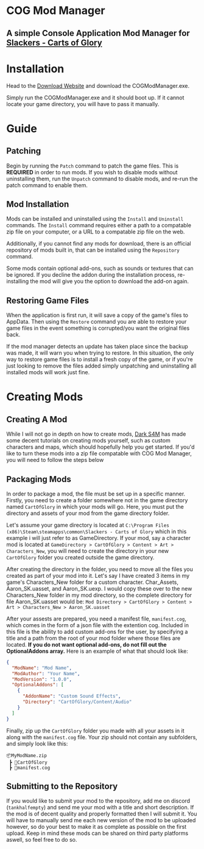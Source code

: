 # COG Mod Manager
## A simple Console Application Mod Manager for [Slackers - Carts of Glory](https://store.steampowered.com/app/2354000/Slackers__Carts_of_Glory/)

# Installation
Head to the [Download Website](https://cogmm.netlify.app/) and download the COGModManager.exe.

Simply run the COGModManager.exe and it should boot up. If it cannot locate your game directory, you will have to pass it manually.
 
# Guide
## Patching
Begin by running the `Patch` command to patch the game files. This is **REQUIRED** in order to run mods. If you wish to disable mods without uninstalling them, run the `Unpatch` command to disable mods, and re-run the patch command to enable them.
## Mod Installation
Mods can be installed and uninstalled using the `Install` and `Uninstall` commands. The `Install` command requires either a path to a compatable zip file on your computer, or a URL to a compatable zip file on the web. 

Additionally, if you cannot find any mods for download, there is an official repository of mods built in, that can be installed using the `Repository` command. 

Some mods contain optional add-ons, such as sounds or textures that can be ignored. If you decline the addon during the installation process, re-installing the mod will give you the option to download the add-on again.
## Restoring Game Files
When the application is first run, it will save a copy of the game's files to AppData. Then using the `Restore` command you are able to restore your game files in the event something is corrupted/you want the original files back.

If the mod manager detects an update has taken place since the backup was made, it will warn you when trying to restore. In this situation, the only way to restore game files is to install a fresh copy of the game, or if you're just looking to remove the files added simply unpatching and uninstalling all installed mods will work just fine.
# Creating Mods
## Creating A Mod
While I will not go in depth on how to create mods, [Dark S4M](https://www.youtube.com/@DRKS4M) has made some decent tutorials on creating mods yourself, such as custom characters and maps, which should hopefully help you get started. If you'd like to turn these mods into a zip file compatable with COG Mod Manager, you will need to follow the steps below
## Packaging Mods
In order to package a mod, the file must be set up in a specific manner. Firstly, you need to create a folder somewhere not in the game directory named `CartOfGlory` in which your mods will go. Here, you must put the directory and assets of your mod from the game directory folder. 

Let's assume your game directory is located at `C:\Program Files (x86)\Steam\steamapps\common\Slackers - Carts of Glory` which in this example i will just refer to as GameDirectory. If your mod, say a character mod is located at `GameDirectory > CartOfGlory > Content > Art > Characters_New`, you will need to create the directory in your new `CartOfGlory` folder you created outside the game directory. 

After creating the directory in the folder, you need to move all the files you created as part of your mod into it. Let's say I have created 3 items in my game's Characters_New folder for a custom character. Char_Assets, Aaron_SK.uasset, and Aaron_SK.uexp. I would copy these over to the new Characters_New folder in my mod directory, so the complete directory for file Aaron_SK.uasset would be:
`Mod Directory > CartOfGlory > Content > Art > Characters_New > Aaron_SK.uasset`

After your assests are prepared, you need a manifest file, `manifest.cog`, which comes in the form of a json file with the extention cog. Included in this file is the ability to add custom add-ons for the user, by specifying a title and a path from the root of your mod folder where those files are located. **If you do not want optional add-ons, do not fill out the OptionalAddons array.** 
Here is an example of what that should look like:
```json
{
  "ModName": "Mod Name",
  "ModAuthor": "Your Name",
  "ModVersion": "1.0.0",
  "OptionalAddons": [
    {
      "AddonName": "Custom Sound Effects",
      "Directory": "CartOfGlory/Content/Audio"
    }
  ]
}
```


Finally, zip up the `CartOfGlory` folder you made with all your assets in it along with the `manifest.cog` file. Your zip should not contain any subfolders, and simply look like this:

```
📦MyModName.zip
 ┣ 📂CartOfGlory
 ┣ 📜manifest.cog
```

## Submitting to the Repository

If you would like to submit your mod to the repository, add me on discord (`tankhalfempty`) and send me your mod with a title and short description. If the mod is of decent quality and properly formatted then I will submit it. You will have to manually send me each new version of the mod to be uploaded however, so do your best to make it as complete as possible on the first upload. Keep in mind these mods can be shared on third party platforms aswell, so feel free to do so.


